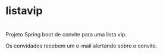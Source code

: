 # listavip
# 

Projeto Spring boot de convite para uma lista vip. 

Os convidados recebem um e-mail alertando sobre o convite.
